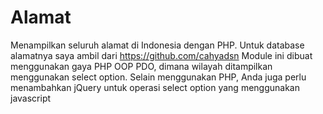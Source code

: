 # Alamat
Menampilkan seluruh alamat di Indonesia dengan PHP. Untuk database alamatnya saya ambil dari https://github.com/cahyadsn
Module ini dibuat menggunakan gaya PHP OOP PDO, dimana wilayah ditampilkan menggunakan select option. Selain menggunakan PHP, Anda juga perlu menambahkan jQuery untuk operasi select option yang menggunakan javascript



